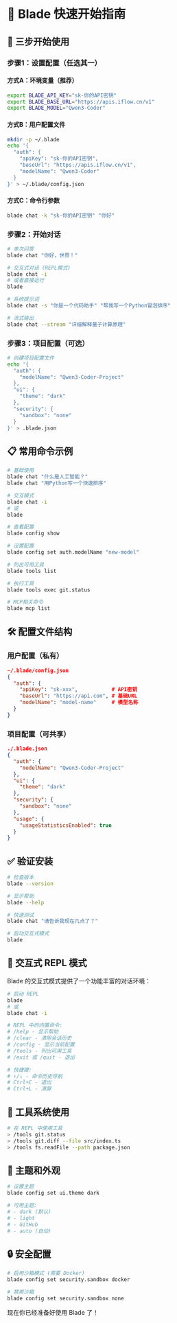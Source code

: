 # 🚀 Blade 快速开始指南

## 🎯 三步开始使用

### 步骤1：设置配置（任选其一）

#### 方式A：环境变量（推荐）
```bash
export BLADE_API_KEY="sk-你的API密钥"
export BLADE_BASE_URL="https://apis.iflow.cn/v1"
export BLADE_MODEL="Qwen3-Coder"
```

#### 方式B：用户配置文件
```bash
mkdir -p ~/.blade
echo '{
  "auth": {
    "apiKey": "sk-你的API密钥",
    "baseUrl": "https://apis.iflow.cn/v1",
    "modelName": "Qwen3-Coder"
  }
}' > ~/.blade/config.json
```

#### 方式C：命令行参数
```bash
blade chat -k "sk-你的API密钥" "你好"
```

### 步骤2：开始对话

```bash
# 单次问答
blade chat "你好，世界！"

# 交互式对话 (REPL模式)
blade chat -i
# 或者直接运行
blade

# 系统提示词
blade chat -s "你是一个代码助手" "帮我写一个Python冒泡排序"

# 流式输出
blade chat --stream "详细解释量子计算原理"
```

### 步骤3：项目配置（可选）

```bash
# 创建项目配置文件
echo '{
  "auth": {
    "modelName": "Qwen3-Coder-Project"
  },
  "ui": {
    "theme": "dark"
  },
  "security": {
    "sandbox": "none"
  }
}' > .blade.json
```

## 📋 常用命令示例

```bash
# 基础使用
blade chat "什么是人工智能？"
blade chat "用Python写一个快速排序"

# 交互模式
blade chat -i
# 或
blade

# 查看配置
blade config show

# 设置配置
blade config set auth.modelName "new-model"

# 列出可用工具
blade tools list

# 执行工具
blade tools exec git.status

# MCP相关命令
blade mcp list
```

## 🛠️ 配置文件结构

### 用户配置（私有）
```json
~/.blade/config.json
{
  "auth": {
    "apiKey": "sk-xxx",           # API密钥
    "baseUrl": "https://api.com", # 基础URL
    "modelName": "model-name"     # 模型名称
  }
}
```

### 项目配置（可共享）
```json
./.blade.json
{
  "auth": {
    "modelName": "Qwen3-Coder-Project"
  },
  "ui": {
    "theme": "dark"
  },
  "security": {
    "sandbox": "none"
  },
  "usage": {
    "usageStatisticsEnabled": true
  }
}
```

## ✅ 验证安装

```bash
# 检查版本
blade --version

# 显示帮助
blade --help

# 快速测试
blade chat "请告诉我现在几点了？"

# 启动交互式模式
blade
```

## 🔄 交互式 REPL 模式

Blade 的交互式模式提供了一个功能丰富的对话环境：

```bash
# 启动 REPL
blade
# 或
blade chat -i

# REPL 中的内置命令:
# /help - 显示帮助
# /clear - 清除会话历史
# /config - 显示当前配置
# /tools - 列出可用工具
# /exit 或 /quit - 退出

# 快捷键:
# ↑/↓ - 命令历史导航
# Ctrl+C - 退出
# Ctrl+L - 清屏
```

## 🔧 工具系统使用

```bash
# 在 REPL 中使用工具
> /tools git.status
> /tools git.diff --file src/index.ts
> /tools fs.readFile --path package.json
```

## 🎨 主题和外观

```bash
# 设置主题
blade config set ui.theme dark

# 可用主题:
# - dark (默认)
# - light
# - GitHub
# - auto (自动)
```

## 🔒 安全配置

```bash
# 启用沙箱模式 (需要 Docker)
blade config set security.sandbox docker

# 禁用沙箱
blade config set security.sandbox none
```

现在你已经准备好使用 Blade 了！
